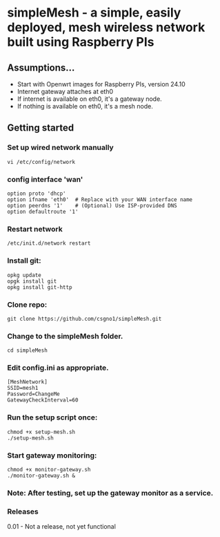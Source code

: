 # simpleMesh - a simple, easily deployed, mesh wireless network built using Raspberry PIs

## Assumptions...

- Start with Openwrt images for Raspberry PIs, version 24.10
- Internet gateway attaches at eth0
- If internet is available on eth0, it's a gateway node.
- If nothing is available on eth0, it's a mesh node.

## Getting started

### Set up wired network manually
    vi /etc/config/network
### config interface 'wan'
    option proto 'dhcp'
    option ifname 'eth0'  # Replace with your WAN interface name
    option peerdns '1'    # (Optional) Use ISP-provided DNS
    option defaultroute '1'

### Restart network

    /etc/init.d/network restart

### Install git:
    opkg update
    opgk install git
    opkg install git-http

### Clone repo:<br>
    git clone https://github.com/csgno1/simpleMesh.git

### Change to the simpleMesh folder.
    cd simpleMesh

### Edit config.ini as appropriate.

    [MeshNetwork]
    SSID=mesh1
    Password=ChangeMe
    GatewayCheckInterval=60

### Run the setup script once:
    chmod +x setup-mesh.sh
    ./setup-mesh.sh

### Start gateway monitoring:
    chmod +x monitor-gateway.sh
    ./monitor-gateway.sh &
### Note: After testing, set up the gateway monitor as a service.

### Releases
0.01 - Not a release, not yet functional
